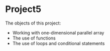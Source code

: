 # Project5
The objects of this project: 
- Working with one-dimensional parallel array
- The use of functions 
- The use of loops and conditional statements

